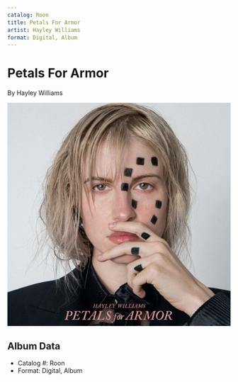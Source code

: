 ```yaml
---
catalog: Roon
title: Petals For Armor
artist: Hayley Williams
format: Digital, Album
---
```


# Petals For Armor

By Hayley Williams

![](../../assets/albumcovers/Hayley_Williams-Petals_For_Armor.png)

## Album Data

- Catalog #: Roon
- Format: Digital, Album

